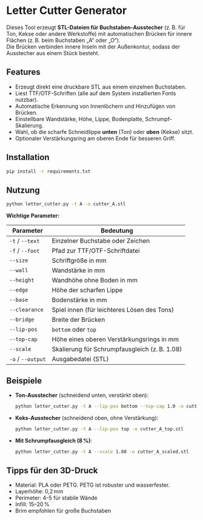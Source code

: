 # Letter Cutter Generator

Dieses Tool erzeugt **STL-Dateien für Buchstaben-Ausstecher** (z. B. für Ton, Kekse oder andere Werkstoffe) mit automatischen Brücken für innere Flächen (z. B. beim Buchstaben „A“ oder „O“).  
Die Brücken verbinden innere Inseln mit der Außenkontur, sodass der Ausstecher aus einem Stück besteht.

## Features

- Erzeugt direkt eine druckbare STL aus einem einzelnen Buchstaben.
- Liest TTF/OTF-Schriften (alle auf dem System installierten Fonts nutzbar).
- Automatische Erkennung von Innenlöchern und Hinzufügen von Brücken.
- Einstellbare Wandstärke, Höhe, Lippe, Bodenplatte, Schrumpf-Skalierung.
- Wahl, ob die scharfe Schneidlippe **unten** (Ton) oder **oben** (Kekse) sitzt.
- Optionaler Verstärkungsring am oberen Ende für besseren Griff.

## Installation

```bash
pip install -r requirements.txt
```

## Nutzung

```bash
python letter_cutter.py -t A -o cutter_A.stl
```

**Wichtige Parameter:**

| Parameter        | Bedeutung |
|------------------|-----------|
| `-t` / `--text`  | Einzelner Buchstabe oder Zeichen |
| `-f` / `--font`  | Pfad zur TTF/OTF-Schriftdatei |
| `--size`         | Schriftgröße in mm |
| `--wall`         | Wandstärke in mm |
| `--height`       | Wandhöhe ohne Boden in mm |
| `--edge`         | Höhe der scharfen Lippe |
| `--base`         | Bodenstärke in mm |
| `--clearance`    | Spiel innen (für leichteres Lösen des Tons) |
| `--bridge`       | Breite der Brücken |
| `--lip-pos`      | `bottom` oder `top` |
| `--top-cap`      | Höhe eines oberen Verstärkungsrings in mm |
| `--scale`        | Skalierung für Schrumpfausgleich (z. B. 1.08) |
| `-o` / `--output`| Ausgabedatei (STL) |

## Beispiele

- **Ton-Ausstecher** (schneidend unten, verstärkt oben):
  ```bash
  python letter_cutter.py -t A --lip-pos bottom --top-cap 1.0 -o cutter_A.stl
  ```

- **Keks-Ausstecher** (schneidend oben, ohne Verstärkung):
  ```bash
  python letter_cutter.py -t A --lip-pos top -o cutter_A_top.stl
  ```

- **Mit Schrumpfausgleich (8 %)**:
  ```bash
  python letter_cutter.py -t A --scale 1.08 -o cutter_A_scaled.stl
  ```

## Tipps für den 3D-Druck

- Material: PLA oder PETG. PETG ist robuster und wasserfester.
- Layerhöhe: 0,2 mm
- Perimeter: 4–5 für stabile Wände
- Infill: 15–20 %
- Brim empfohlen für große Buchstaben

